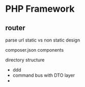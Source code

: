 PHP Framework
================

router
-----------------
parse url
static vs non static design


composer.json components

directory structure
- ddd
- command bus with DTO layer
- 
